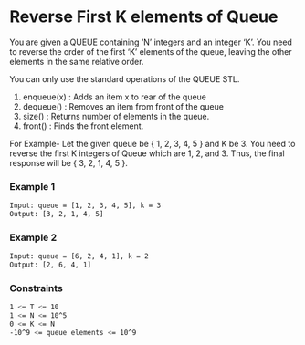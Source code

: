 # Reverse First K elements of Queue

You are given a QUEUE containing ‘N’ integers and an integer ‘K’. 
You need to reverse the order of the first ‘K’ elements of the queue, leaving the other elements in the same relative order.

You can only use the standard operations of the QUEUE STL.
1. enqueue(x) : Adds an item x to rear of the queue
2. dequeue() : Removes an item from front of the queue
3. size() : Returns number of elements in the queue.
4. front() : Finds the front element.

For Example-
Let the given queue be { 1, 2, 3, 4, 5 } and K be 3.
You need to reverse the first K integers of Queue which are 1, 2, and 3.
Thus, the final response will be { 3, 2, 1, 4, 5 }.


### Example 1
```sh
Input: queue = [1, 2, 3, 4, 5], k = 3
Output: [3, 2, 1, 4, 5]
```

### Example 2
```sh
Input: queue = [6, 2, 4, 1], k = 2
Output: [2, 6, 4, 1]
```

### Constraints
```sh
1 <= T <= 10
1 <= N <= 10^5
0 <= K <= N
-10^9 <= queue elements <= 10^9
```
